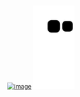 <a href="https://discord.com/users/696554549418262548">![image](https://user-images.githubusercontent.com/66224939/194732025-f93521b8-9af7-45c3-ae6a-04b3900d7fb7.png)</a>
![image](https://raw.githubusercontent.com/HarryALlen1/HarryAllen1/main/assets/github-contributions.svg)

